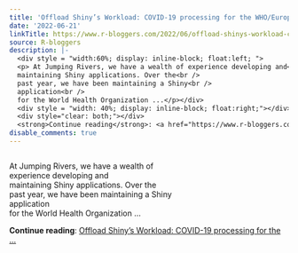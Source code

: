 ```yaml
---
title: 'Offload Shiny’s Workload: COVID-19 processing for the WHO/Europe'
date: '2022-06-21'
linkTitle: https://www.r-bloggers.com/2022/06/offload-shinys-workload-covid-19-processing-for-the-who-europe/
source: R-bloggers
description: |-
  <div style = "width:60%; display: inline-block; float:left; ">
  <p> At Jumping Rivers, we have a wealth of experience developing and<br />
  maintaining Shiny applications. Over the<br />
  past year, we have been maintaining a Shiny<br />
  application<br />
  for the World Health Organization ...</p></div>
  <div style = "width: 40%; display: inline-block; float:right;"></div>
  <div style="clear: both;"></div>
  <strong>Continue reading</strong>: <a href="https://www.r-bloggers.com/2022/06/offload-shinys-workload-covid-19-processing-for-the-who-europe/">Offload Shiny’s Workload: COVID-19 processing for the ...
disable_comments: true
---
```

<div style = "width:60%; display: inline-block; float:left; ">
<p> At Jumping Rivers, we have a wealth of experience developing and<br />
maintaining Shiny applications. Over the<br />
past year, we have been maintaining a Shiny<br />
application<br />
for the World Health Organization ...</p></div>
<div style = "width: 40%; display: inline-block; float:right;"></div>
<div style="clear: both;"></div>
<strong>Continue reading</strong>: <a href="https://www.r-bloggers.com/2022/06/offload-shinys-workload-covid-19-processing-for-the-who-europe/">Offload Shiny’s Workload: COVID-19 processing for the ...